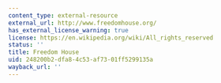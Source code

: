 ```yaml
---
content_type: external-resource
external_url: http://www.freedomhouse.org/
has_external_license_warning: true
license: https://en.wikipedia.org/wiki/All_rights_reserved
status: ''
title: Freedom House
uid: 248200b2-dfa8-4c53-af73-01ff5299135a
wayback_url: ''
---
```

